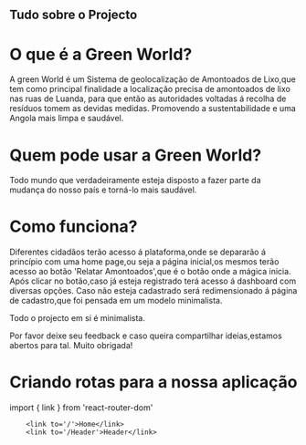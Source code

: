 ## Tudo sobre o Projecto 

# O que é a Green World?

 A green World é um Sistema de geolocalização de Amontoados de Lixo,que tem como principal finalidade a localização precisa de amontoados de lixo nas ruas de Luanda, para que então as autoridades voltadas á recolha de resíduos tomem as devidas medidas. Promovendo a sustentabilidade e uma Angola mais limpa e saudável.

 # Quem pode usar a Green World?

 Todo mundo que verdadeiramente esteja disposto a fazer parte da mudança do nosso país e torná-lo mais saudável.

 # Como funciona? 
  
  Diferentes cidadãos terão acesso á plataforma,onde se depararão á princípio com uma home page,ou seja a página inicial,os mesmos terão acesso ao botão 'Relatar Amontoados',que é o botão onde a mágica inicia. Após clicar no botão,caso já esteja registrado terá acesso á dashboard com diversas opções. Caso não esteja cadastrado será redimensionado á página de cadastro,que foi pensada em um modelo minimalista. 
  
  Todo o projecto em si é minimalista.

Por favor deixe seu feedback e caso queira compartilhar ideias,estamos abertos para tal. Muito obrigada!



 # Criando rotas para a nossa aplicação


 import { link } from 'react-router-dom'

        <link to='/'>Home</link>
        <link to='/Header'>Header</link>